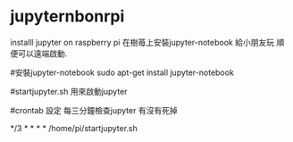 # jupyternbonrpi
installl jupyter on raspberry pi
在樹苺上安裝jupyter-notebook 給小朋友玩
順便可以遠端啟動.

#安裝jupyter-notebook
sudo apt-get install jupyter-notebook

#startjupyter.sh
用來啟動jupyter

#crontab 設定 每三分鐘檢查jupyter 有沒有死掉

*/3 * * * * /home/pi/startjupyter.sh
